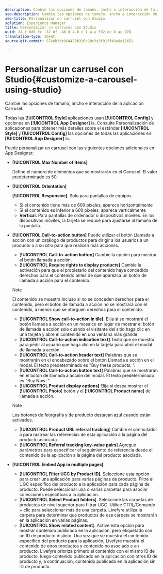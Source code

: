 ```yaml
---
description: Cambie las opciones de tamaño, ancho e interacción de la aplicación Carrusel.
seo-description: Cambie las opciones de tamaño, ancho e interacción de la aplicación Carrusel.
seo-title: Personalizar un carrusel con Studio
solution: Experience Manager
title: Personalizar un carrusel con Studio
uuid: 24 f 080 fc -37 bf -40 d 4-8 c 1 a-a 502 ee 8 ac 978
translation-type: tm+mt
source-git-commit: 67aeb3de964473b326c88c3a3f81ff48a6a12652

---
```



# Personalizar un carrusel con Studio{#customize-a-carousel-using-studio}

Cambie las opciones de tamaño, ancho e interacción de la aplicación Carrusel.

Todas las **[!UICONTROL Style]** aplicaciones usan **[!UICONTROL Config]** y opciones en **[!UICONTROL App Designer]** la. Consulte Personalización de aplicaciones para obtener más detalles sobre el estándar **[!UICONTROL Style]** y **[!UICONTROL Config]** las opciones de todas las aplicaciones en **[!UICONTROL App Designer]** la.

Puede personalizar un carrusel con las siguientes opciones adicionales en App Designer:

* **[!UICONTROL Max Number of Items]**

   Define el número de elementos que se mostrarán en el Carrusel. El valor predeterminado es 50.

* **[!UICONTROL Orientation]**

   **[!UICONTROL Responsive]**. Solo para pantallas de equipos

   * Si el contenido tiene más de 600 píxeles, aparece horizontalmente
   * Si el contenido es inferior a 600 píxeles, aparece verticalmente
   * **Vertical.** Para pantallas de ordenador o dispositivos móviles. En los dispositivos móviles, la tarjeta se reduce para ajustarse al tamaño de la pantalla.

* **[!UICONTROL Call-to-action button]** Puede utilizar el botón Llamada a acción con un catálogo de productos para dirigir a los usuarios a un producto o a su sitio para que realicen más acciones.

   * **[!UICONTROL Call-to-action button]** Cambie la opción para mostrar el botón llamada a acción.
   * **[!UICONTROL Require rights to display products]** Cambie la activación para que el propietario del contenido haya concedido derechos para el contenido antes de que aparezca un botón de llamada a acción para el contenido.
   >[!NOTE]
   >
   >El contenido se muestra incluso si no se conceden derechos para el contenido, pero el botón de llamada a acción no se mostrará con el contenido, a menos que se otorguen derechos para el contenido.

   * **[!UICONTROL Show call-to-action in tile]**. Elija si se mostrará el botón llamada a acción en un mosaico en lugar de mostrar el botón de llamada a acción solo cuando el visitante del sitio haga clic en una tarjeta y abre el contenido en una ventana más grande.
   * **[!UICONTROL Call-to-action indication text]** Texto que se muestra para pedir al usuario que haga clic en la tarjeta para abrir el modal de llamada a acción.
   * **[!UICONTROL Call-to-action header text]** Palabras que se mostrarán en el encabezado sobre el botón Llamada a acción en el modal. El texto predeterminado es &quot;Buy these products: &quot;.
   * **[!UICONTROL Call-to-action button text]** Palabras que se mostrarán en el botón de llamada a acción del modal. El texto predeterminado es &quot;Buy Now: &quot;.
   * **[!UICONTROL Product display options]** Elija si desea mostrar el **[!UICONTROL Photo]** botón y el **[!UICONTROL Product name]** de llamada a acción.
   >[!NOTE]
   >
   >Los botones de fotografía y de producto destacan azul cuando están activados.

   * **[!UICONTROL Product URL referral tracking]** Cambie el conmutador a para rastrear las referencias de esta aplicación a la página del producto asociada.
   * **[!UICONTROL Referral tracking key-value pairs]** Agregue parámetros para especificar el seguimiento de referencia desde el contenido de la aplicación a la página del producto asociada.



* **[!UICONTROL Embed App in multiple pages]**

   * **[!UICONTROL Filter UGC by Product ID]**. Seleccione esta opción para crear una aplicación para varias páginas de producto. Filtre el UGC específico del producto a la aplicación para cada página de producto. Puede seleccionar una o varias carpetas para asociar colecciones específicas a la aplicación.
   * **[!UICONTROL Select Product folders]**. Seleccione las carpetas de productos de nivel superior para filtrar UGC. Utilice CTRL/Comando + clic para seleccionar más de una carpeta. Livefyre utiliza la carpeta para determinar qué productos de esa carpeta se mostrarán en la aplicación en varias páginas.
   * **[!UICONTROL Show related content]**. Active esta opción para mostrar contenido publicado en la aplicación, pero etiquetado con un ID de producto distinto. Una vez que se muestra el contenido específico del producto para la aplicación, Livefyre muestra el contenido de otros productos y contenido no asociado a un producto. Livefyre prioriza primero el contenido con el mismo ID de producto, luego contenido publicado en la aplicación con otros ID de producto y, a continuación, contenido publicado en la aplicación sin ID de producto.
